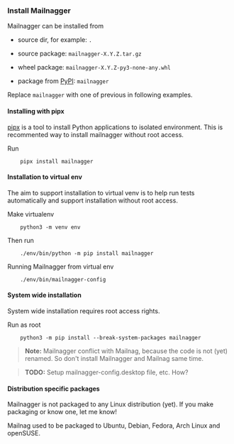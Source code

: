 ### Install Mailnagger

Mailnagger can be installed from

* source dir, for example: `.`

* source package: `mailnagger-X.Y.Z.tar.gz`

* wheel package: `mailnagger-X.Y.Z-py3-none-any.whl`

* package from [PyPI](https://pypi.org/project/mailnagger/): `mailnagger`

Replace `mailnagger` with one of previous in following examples.


#### Installing with pipx

[pipx](https://pypi.org/project/pipx/) is a tool to install Python
applications to isolated environment.
This is recommented way to install mailnagger without root access.

Run

```
    pipx install mailnagger
```


#### Installation to virtual env

The aim to support installation to virtual venv is to help run tests
automatically and support installation without root access.

Make virtualenv

```
    python3 -m venv env
```

Then run

```
    ./env/bin/python -m pip install mailnagger
```

Running Mailnagger from virtual env

```
    ./env/bin/mailnagger-config
```


#### System wide installation

System wide installation requires root access rights.

Run as root

```
    python3 -m pip install --break-system-packages mailnagger
```

> **Note:**
> Mailnagger conflict with Mailnag, because the code is not (yet) renamed.
> So don't install Mailnagger and Mailnag same time.

> **TODO:** Setup mailnagger-config.desktop file, etc. How?


#### Distribution specific packages

Mailnagger is not packaged to any Linux distribution (yet).
If you make packaging or know one, let me know!

Mailnag used to be packaged to Ubuntu, Debian, Fedora, Arch Linux and openSUSE.

